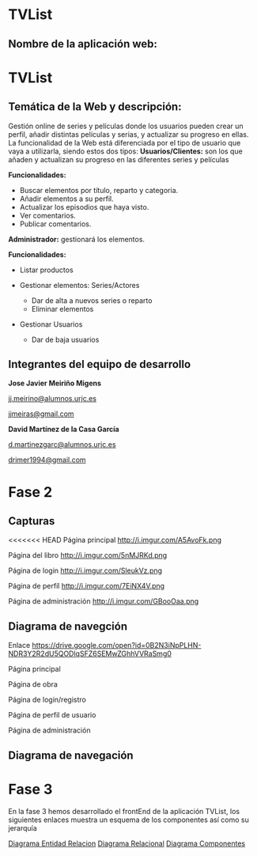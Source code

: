 # TVList

## Nombre de la aplicación web: 
# TVList

## Temática de la Web y descripción: 
Gestión online de series y películas donde los usuarios pueden crear un perfil, añadir distintas películas y serias, y actualizar su progreso en ellas.
La funcionalidad de la Web está diferenciada por el tipo de usuario que vaya a utilizarla, siendo estos dos tipos: 
**Usuarios/Clientes:** son los que añaden y actualizan su progreso en las diferentes series y películas

__Funcionalidades:__
* Buscar elementos por título, reparto y categoria.
* Añadir elementos a su perfil.
* Actualizar los episodios que haya visto.
* Ver comentarios.
* Publicar comentarios.

**Administrador:** gestionará los elementos.

__Funcionalidades:__
* Listar productos
* Gestionar elementos: Series/Actores
  * Dar de alta a nuevos series o reparto
  * Eliminar elementos

* Gestionar Usuarios
  * Dar de baja usuarios

## Integrantes del equipo de desarrollo

__Jose Javier Meiriño Migens__

jj.meirino@alumnos.urjc.es

jjmeiras@gmail.com

__David Martínez de la Casa García__

d.martinezgarc@alumnos.urjc.es

drimer1994@gmail.com
# Fase 2

## Capturas
<<<<<<< HEAD
Página principal http://i.imgur.com/A5AvoFk.png

Página del libro http://i.imgur.com/5nMJRKd.png

Página de login http://i.imgur.com/SleukVz.png

Página de perfíl http://i.imgur.com/7EiNX4V.png

Página de administración http://i.imgur.com/GBooOaa.png

## Diagrama de navegción
Enlace https://drive.google.com/open?id=0B2N3iNpPLHN-NDR3Y2R2dU5QODlqSFZ6SEMwZGhhVVRaSmg0

Página principal

Página de obra

Página de login/registro

Página de perfil de usuario

Página de administración

## Diagrama de navegación


# Fase 3

En la fase 3 hemos desarrollado el frontEnd de la aplicación TVList, los siguientes enlaces muestra un esquema de los componentes así como su jerarquía

[Diagrama Entidad Relacion](http://i.imgur.com/VsGdFZC.png)
[Diagrama Relacional](http://i.imgur.com/JN9A34o.png)
[Diagrama Componentes](http://i.imgur.com/fahJPt3.jpg)



